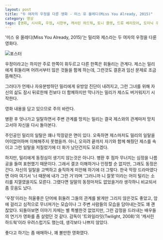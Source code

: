 ```yaml
---
layout: post
title: "두 여자의 우정을 다룬 영화 - 미스 유 올레디(Miss You Already, 2015)"
category: 영상
tags: [영화, 시사회, 우정, 시한부, 캐서린 하드웍, 토니 콜렛, 드류 베리모어, 도미닉 쿠퍼, 패디 콘시딘, 재클린 비셋, 타이슨 리터]
---
```


'미스 유 올레디(Miss You Already, 2015)'는 밀리와 제스라는 두 여자의 우정을 다룬 영화다.

![포스터](https://lh3.googleusercontent.com/-d-eJypm2AB8/WdI8uW31dkI/AAAAAAAAYCY/ATPBUf6qWnM_FGJM04kan4TbIamsRM4EgCE0YBhgL/s480/miss-you-already-2015-movie-poster-kr.jpg)

우정이라고는 하지만 주로 한쪽이 휘두르고 다른 한쪽은 휘둘리는 관계다.
제스는 밀리에게 휘둘리며 어려서부터 많은 것들을 함께 하는데,
그런것도 결혼과 임신 문제로 조금 뜸해진다.

그러다가 언제나 자유분방하던 밀리에게 유방암 진단이 내려지고,
그런 그녀를 위해 자신의 삶도 잠시 뒤로한채 전보다 더 함께하지만
막나가는 밀리가 제스도 버거워지기 시작한다.

<div class="im im-warning">
영화 내용을 담고 있으므로 주의 바란다.
</div>

병환 후 엇나가고 일탈하면서 주변 관계를 망치는 밀리는
결국 제스와의 관계마저 망치고서야 자신을 다시 돌아본다.

주인공인 밀리의 일탈은 꽤나 막장같은 면이 있다.
오죽하면 제스마저도 밀리의 일탈을 어이없어하며 이해해주지 못했을까.
아니, 오히려 끝까지 자기와 함께 해줬던 제스를 속이고 그런 일탈을 저질렀기에 더 화가 났던건지도 모르겠다.

하지만, 밀리에게 동정심이 생기지 않는것은 아니다.
병환 후 점차 무너지는 심정을 나름 공을 들여 표현했기 때문이다.
그래서 결코 이해하거나 인정할 순 없지만, 그래도 동정은 간다.
자신의 일탈을 고백하고 솔직하게 미안해 하기에 더 그렇다.
한국 막장 드라마였다면 아마 여기서
'너 때문에 내가 그런 거'라며 '그러니까 니 잘못'이라는 어이 털리는 소리를 지껄였을지도 모른다.
그랬다면 일말의 동정마저도 없었을거라 생각하니 비교되서 좀 웃음도 났다.

'우정'이라는 허울좋은 단어에 휘둘려 그들의 관계를 밝게만 그리지 않은것도 좋았고,
암에 걸리고 심적으로 무너져가는 모습이나
그 주변 사람들의 모습을 담아내는것도 꽤 괜찮았다.
되돌아보면 이야기 자체는 별 특별한것 없었지만,
그런 감정을 드러내는 배우들의 연기가 영화를 좀 살렸던 것 같다.
감독이 '트와일라잇(Twilight, 2008)'의 '캐서린 하드웍'이라 우려스럽기도 했는데,
생각보다 나쁘지 않았다.

좋다고 하기는 좀 애매하나,
꽤 볼만한 영화였다.
